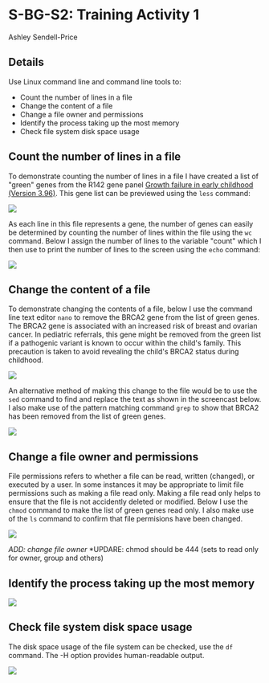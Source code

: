 # S-BG-S2: Training Activity 1
Ashley Sendell-Price

## Details
Use Linux command line and command line tools to:
- Count the number of lines in a file
- Change the content of a file
- Change a file owner and permissions
- Identify the process taking up the most memory
- Check file system disk space usage

## Count the number of lines in a file
To demonstrate counting the number of lines in a file I have created a list of "green" genes from the R142 gene panel [Growth failure in early childhood (Version 3.96)](https://panelapp.genomicsengland.co.uk/panels/473/). This gene list can be previewed using the `less` command:

![](gifs/preview_genes.gif)

As each line in this file represents a gene, the number of genes can easily be determined by counting the number of lines within the file using the `wc` command. Below I assign the number of lines to the variable "count" which I then use to print the number of lines to the screen using the `echo` command:

![](gifs/count_lines.gif)


## Change the content of a file
To demonstrate changing the contents of a file, below I use the command line text editor `nano` to remove the BRCA2 gene from the list of green genes. The BRCA2 gene is associated with an increased risk of breast and ovarian cancer. In pediatric referrals, this gene might be removed from the green list if a pathogenic variant is known to occur within the child's family. This precaution is taken to avoid revealing the child's BRCA2 status during childhood.

![](gifs/change_file_content_nano.gif)

An alternative method of making this change to the file would be to use the `sed` command to find and replace the text as shown in the screencast below. I also make use of the pattern matching command `grep` to show that BRCA2 has been removed from the list of green genes.

![](gifs/change_file_content_sed.gif)


## Change a file owner and permissions
File permissions refers to whether a file can be read, written (changed), or executed by a user. In some instances it may be appropriate to limit file permissions such as making a file read only. Making a file read only helps to ensure that the file is not accidently deleted or modified. Below I use the `chmod` command to make the list of green genes read only. I also make use of the `ls` command to confirm that file permisions have been changed.

![](gifs/chmod.gif)

*ADD: change file owner*
*UPDARE: chmod should be 444 (sets to read only for owner, group and others)

## Identify the process taking up the most memory

![](gifs/top_memory.gif)

## Check file system disk space usage
The disk space usage of the file system can be checked, use the `df` command. The -H option provides human-readable output.

![](gifs/disk_usage.gif)




 